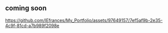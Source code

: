 ## coming soon


https://github.com/IEfrances/My_Portfolio/assets/97649157/7ef5af9b-2e35-4c9f-81cd-a7b989f2098e

